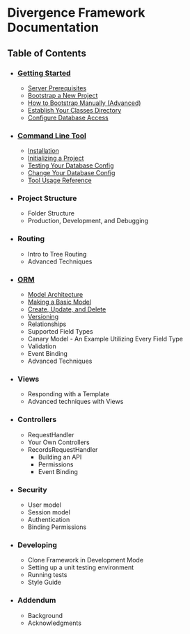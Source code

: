 # Divergence Framework Documentation

## Table of Contents
- ### [Getting Started](/gettingstarted.md)
    - [Server Prerequisites](/gettingstarted.md#server-prerequisites)
    - [Bootstrap a New Project](/gettingstarted.md#bootstrap-a-new-project)
    - [How to Bootstrap Manually (Advanced)](/gettingstarted.md#how-to-bootstrap-manually-advanced)
    - [Establish Your Classes Directory](/gettingstarted.md#establish-your-classes-directory)
    - [Configure Database Access](/gettingstarted.md#configure-database-access)
    
- ### [Command Line Tool](/cli.md)
    - [Installation](/cli.md#installation)
    - [Initializing a Project](/cli.md#initializing-a-project)
    - [Testing Your Database Config](/cli.md#testing-your-database-config)
    - [Change Your Database Config](/cli.md#change-your-database-config)
    - [Tool Usage Reference](/cli.md#tool-usage-reference)

- ### Project Structure
    - Folder Structure
    - Production, Development, and Debugging

- ### Routing
    - Intro to Tree Routing
    - Advanced Techniques

- ### [ORM](/orm.md#orm)
    - [Model Architecture](/orm.md#model-architecture)
    - [Making a Basic Model](/orm.md#making-a-basic-model)
    - [Create, Update, and Delete](/orm.md#create-update-and-delete)
    - [Versioning](/orm.md#versioning)
    - Relationships
    - Supported Field Types
    - Canary Model - An Example Utilizing Every Field Type
    - Validation
    - Event Binding
    - Advanced Techniques

- ### Views
    - Responding with a Template
    - Advanced techniques with Views

- ### Controllers
    - RequestHandler
    - Your Own Controllers
    - RecordsRequestHandler
        - Building an API
        - Permissions
        - Event Binding

- ### Security
    - User model
    - Session model
    - Authentication
    - Binding Permissions

- ### Developing
    - Clone Framework in Development Mode
    - Setting up a unit testing environment
    - Running tests
    - Style Guide

- ### Addendum
    - Background
    - Acknowledgments